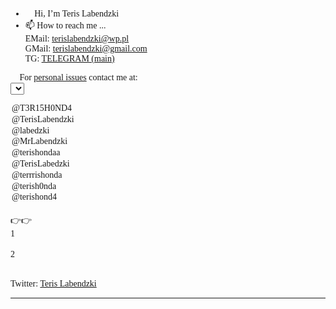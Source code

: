 
<style>
  @font-face {
		font-family: 'Hauss'; 
		src: url(ALSHAUSS-BOOK.TTF); 
	}
	 
	/* Жирный */
	@font-face {
		font-family: 'ALSHAUSS-MEDIUM.TTF'; 
		src: url(bold.ttf); 
	}

*{
	font-family: Hauss;
}
  
  </style>


<!---
terishonda/terishonda is a ✨ special ✨ repository because its `README.md` (this file) appears on your GitHub profile.
You can click the Preview link to take a look at your changes.
--->

- 👋 Hi, I’m Teris Labendzki<br>
- 📫 How to reach me ... <br>
EMail: <a href="mailto:terislabendzki@wp.pl">terislabendzki@wp.pl</a><br>
GMail: <a href="mailto:terislabendzki@gmail.com">terislabendzki@gmail.com</a><br>
TG: <a href="https://terrishonda">TELEGRAM (main)</a><br>

📩 For <u>personal issues</u> contact me at:<br>
<select id="telegram">
<option value="T3R15H0ND4.t.me">@T3R15H0ND4</option>
<option value="TerisLabendzki.t.me">@TerisLabendzki</option>
<option value="labedzki.t.me">@labedzki</option>
<option value="MrLabendzki.t.me">@MrLabendzki</option>
<option value="terishondaa.t.me">@terishondaa</option>
<option value="TerisLabedzki.t.me">@TerisLabedzki</option>
<option value="terrrishonda.t.me">@terrrishonda</option>
<option value="terish0nda.t.me">@terish0nda</option>
<option value="terishond4.t.me">@terishond4</option>
</select><br>
👉👉
<div id="tglink">1</div><br>
<script type="text/javascript">
 document.getElementById("telegram").addEventListener("change", function(){
    document.getElementById('tglink').innerHTML = this.value;
    });
</script>
<div id="tglink">2</div><br>

Twitter: <a href="https://twitter.com/@terishonda">Teris Labendzki</a><br>
<hr>

